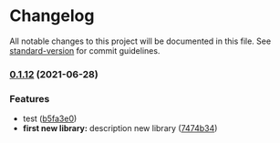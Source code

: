 # Changelog

All notable changes to this project will be documented in this file. See [standard-version](https://github.com/conventional-changelog/standard-version) for commit guidelines.

### [0.1.12](https://github.com/nadia77-a/geolocationApp/compare/v0.1.11...v0.1.12) (2021-06-28)


### Features

* test ([b5fa3e0](https://github.com/nadia77-a/geolocationApp/commit/b5fa3e0ecec1a8e6e492da79a90492fc545d0845))
* **first new library:** description new library ([7474b34](https://github.com/nadia77-a/geolocationApp/commit/7474b34d3ae9a029595004036aa331b8b57f0aba))
